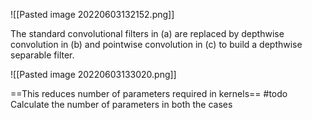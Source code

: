 ![[Pasted image 20220603132152.png]]

The standard convolutional filters in (a) are replaced by depthwise convolution in (b) and pointwise convolution in (c) to build a depthwise separable filter.

![[Pasted image 20220603133020.png]]

==This reduces number of parameters required in kernels==
#todo Calculate the number of parameters in both the cases